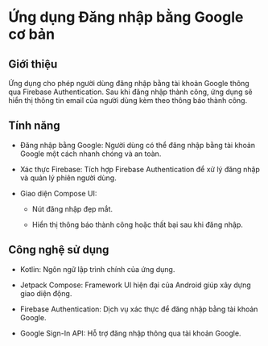 # Ứng dụng Đăng nhập bằng Google cơ bản

## Giới thiệu

Ứng dụng cho phép người dùng đăng nhập bằng tài khoản Google thông qua Firebase Authentication. Sau khi đăng nhập thành công, ứng dụng sẽ hiển thị thông tin email của người dùng kèm theo thông báo thành công.

## Tính năng

- Đăng nhập bằng Google: Người dùng có thể đăng nhập bằng tài khoản Google một cách nhanh chóng và an toàn.

- Xác thực Firebase: Tích hợp Firebase Authentication để xử lý đăng nhập và quản lý phiên người dùng.

- Giao diện Compose UI:

  - Nút đăng nhập đẹp mắt.

  - Hiển thị thông báo thành công hoặc thất bại sau khi đăng nhập.

## Công nghệ sử dụng

- Kotlin: Ngôn ngữ lập trình chính của ứng dụng.

- Jetpack Compose: Framework UI hiện đại của Android giúp xây dựng giao diện động.

- Firebase Authentication: Dịch vụ xác thực để đăng nhập bằng tài khoản Google.

- Google Sign-In API: Hỗ trợ đăng nhập thông qua tài khoản Google.
